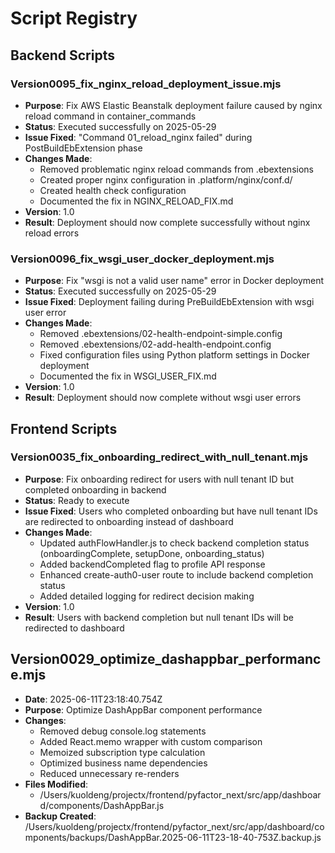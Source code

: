 # Script Registry

## Backend Scripts

### Version0095_fix_nginx_reload_deployment_issue.mjs
- **Purpose**: Fix AWS Elastic Beanstalk deployment failure caused by nginx reload command in container_commands
- **Status**: Executed successfully on 2025-05-29
- **Issue Fixed**: "Command 01_reload_nginx failed" during PostBuildEbExtension phase
- **Changes Made**:
  - Removed problematic nginx reload commands from .ebextensions
  - Created proper nginx configuration in .platform/nginx/conf.d/
  - Created health check configuration
  - Documented the fix in NGINX_RELOAD_FIX.md
- **Version**: 1.0
- **Result**: Deployment should now complete successfully without nginx reload errors

### Version0096_fix_wsgi_user_docker_deployment.mjs
- **Purpose**: Fix "wsgi is not a valid user name" error in Docker deployment
- **Status**: Executed successfully on 2025-05-29
- **Issue Fixed**: Deployment failing during PreBuildEbExtension with wsgi user error
- **Changes Made**:
  - Removed .ebextensions/02-health-endpoint-simple.config
  - Removed .ebextensions/02-add-health-endpoint.config
  - Fixed configuration files using Python platform settings in Docker deployment
  - Documented the fix in WSGI_USER_FIX.md
- **Version**: 1.0
- **Result**: Deployment should now complete without wsgi user errors

## Frontend Scripts

### Version0035_fix_onboarding_redirect_with_null_tenant.mjs
- **Purpose**: Fix onboarding redirect for users with null tenant ID but completed onboarding in backend
- **Status**: Ready to execute
- **Issue Fixed**: Users who completed onboarding but have null tenant IDs are redirected to onboarding instead of dashboard
- **Changes Made**:
  - Updated authFlowHandler.js to check backend completion status (onboardingComplete, setupDone, onboarding_status)
  - Added backendCompleted flag to profile API response
  - Enhanced create-auth0-user route to include backend completion status
  - Added detailed logging for redirect decision making
- **Version**: 1.0
- **Result**: Users with backend completion but null tenant IDs will be redirected to dashboard
## Version0029_optimize_dashappbar_performance.mjs
- **Date**: 2025-06-11T23:18:40.754Z
- **Purpose**: Optimize DashAppBar component performance
- **Changes**:
  - Removed debug console.log statements
  - Added React.memo wrapper with custom comparison
  - Memoized subscription type calculation
  - Optimized business name dependencies
  - Reduced unnecessary re-renders
- **Files Modified**:
  - /Users/kuoldeng/projectx/frontend/pyfactor_next/src/app/dashboard/components/DashAppBar.js
- **Backup Created**: /Users/kuoldeng/projectx/frontend/pyfactor_next/src/app/dashboard/components/backups/DashAppBar.2025-06-11T23-18-40-753Z.backup.js
